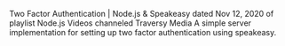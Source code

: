 Two Factor Authentication | Node.js & Speakeasy dated Nov 12, 2020 of playlist Node.js Videos channeled Traversy Media
A simple server implementation for setting up two factor authentication using speakeasy.
